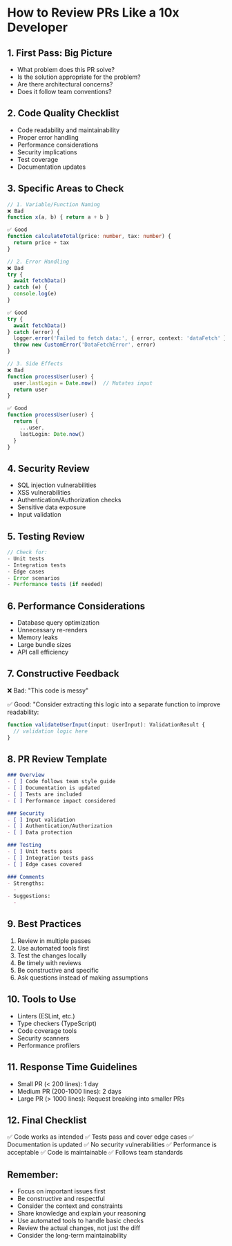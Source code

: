 # How to Review PRs Like a 10x Developer

## 1. First Pass: Big Picture
- What problem does this PR solve?
- Is the solution appropriate for the problem?
- Are there architectural concerns?
- Does it follow team conventions?

## 2. Code Quality Checklist
- Code readability and maintainability
- Proper error handling
- Performance considerations
- Security implications
- Test coverage
- Documentation updates

## 3. Specific Areas to Check

```typescript
// 1. Variable/Function Naming
❌ Bad
function x(a, b) { return a + b }

✅ Good
function calculateTotal(price: number, tax: number) { 
  return price + tax 
}

// 2. Error Handling
❌ Bad
try {
  await fetchData()
} catch (e) {
  console.log(e)
}

✅ Good
try {
  await fetchData()
} catch (error) {
  logger.error('Failed to fetch data:', { error, context: 'dataFetch' })
  throw new CustomError('DataFetchError', error)
}

// 3. Side Effects
❌ Bad
function processUser(user) {
  user.lastLogin = Date.now()  // Mutates input
  return user
}

✅ Good
function processUser(user) {
  return {
    ...user,
    lastLogin: Date.now()
  }
}
```

## 4. Security Review
- SQL injection vulnerabilities
- XSS vulnerabilities
- Authentication/Authorization checks
- Sensitive data exposure
- Input validation

## 5. Testing Review
```typescript
// Check for:
- Unit tests
- Integration tests
- Edge cases
- Error scenarios
- Performance tests (if needed)
```

## 6. Performance Considerations
- Database query optimization
- Unnecessary re-renders
- Memory leaks
- Large bundle sizes
- API call efficiency

## 7. Constructive Feedback
❌ Bad:
"This code is messy"

✅ Good:
"Consider extracting this logic into a separate function to improve readability:
```typescript
function validateUserInput(input: UserInput): ValidationResult {
  // validation logic here
}
```

## 8. PR Review Template
```markdown
### Overview
- [ ] Code follows team style guide
- [ ] Documentation is updated
- [ ] Tests are included
- [ ] Performance impact considered

### Security
- [ ] Input validation
- [ ] Authentication/Authorization
- [ ] Data protection

### Testing
- [ ] Unit tests pass
- [ ] Integration tests pass
- [ ] Edge cases covered

### Comments
- Strengths:
  - 
- Suggestions:
  - 
```

## 9. Best Practices
1. Review in multiple passes
2. Use automated tools first
3. Test the changes locally
4. Be timely with reviews
5. Be constructive and specific
6. Ask questions instead of making assumptions

## 10. Tools to Use
- Linters (ESLint, etc.)
- Type checkers (TypeScript)
- Code coverage tools
- Security scanners
- Performance profilers

## 11. Response Time Guidelines
- Small PR (< 200 lines): 1 day
- Medium PR (200-1000 lines): 2 days
- Large PR (> 1000 lines): Request breaking into smaller PRs

## 12. Final Checklist
✅ Code works as intended
✅ Tests pass and cover edge cases
✅ Documentation is updated
✅ No security vulnerabilities
✅ Performance is acceptable
✅ Code is maintainable
✅ Follows team standards

## Remember:
- Focus on important issues first
- Be constructive and respectful
- Consider the context and constraints
- Share knowledge and explain your reasoning
- Use automated tools to handle basic checks
- Review the actual changes, not just the diff
- Consider the long-term maintainability